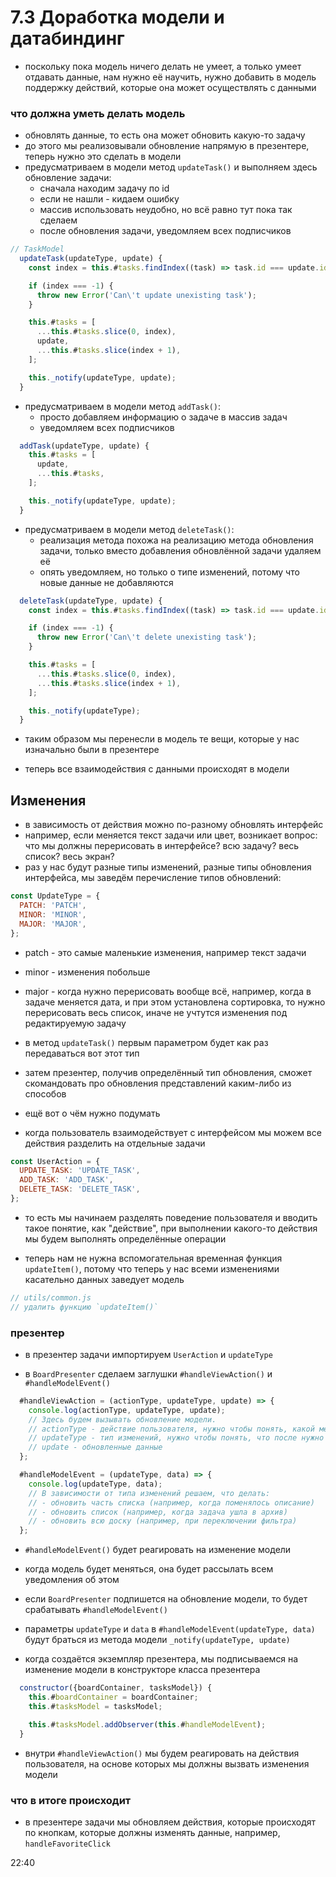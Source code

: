 # 7.3 Доработка модели и датабиндинг

- поскольку пока модель ничего делать не умеет, а только умеет отдавать данные, нам нужно её научить, нужно добавить в модель поддержку действий, которые она может осуществлять с данными

### что должна уметь делать модель

- обновлять данные, то есть она может обновить какую-то задачу
- до этого мы реализовывали обновление напрямую в презентере, теперь нужно это сделать в модели
- предусматриваем в модели метод `updateTask()` и выполняем здесь обновление задачи:
  - сначала находим задачу по id
  - если не нашли - кидаем ошибку
  - массив использовать неудобно, но всё равно тут пока так сделаем
  - после обновления задачи, уведомляем всех подписчиков

```js
// TaskModel
  updateTask(updateType, update) {
    const index = this.#tasks.findIndex((task) => task.id === update.id);

    if (index === -1) {
      throw new Error('Can\'t update unexisting task');
    }

    this.#tasks = [
      ...this.#tasks.slice(0, index),
      update,
      ...this.#tasks.slice(index + 1),
    ];

    this._notify(updateType, update);
  }
```

- предусматриваем в модели метод `addTask()`:
  - просто добавляем информацию о задаче в массив задач
  - уведомляем всех подписчиков

```js
  addTask(updateType, update) {
    this.#tasks = [
      update,
      ...this.#tasks,
    ];

    this._notify(updateType, update);
  }
```

- предусматриваем в модели метод `deleteTask()`:
  - реализация метода похожа на реализацию метода обновления задачи, только вместо добавления обновлённой задачи удаляем её
  - опять уведомляем, но только о типе изменений, потому что новые данные не добавляются

```js
  deleteTask(updateType, update) {
    const index = this.#tasks.findIndex((task) => task.id === update.id);

    if (index === -1) {
      throw new Error('Can\'t delete unexisting task');
    }

    this.#tasks = [
      ...this.#tasks.slice(0, index),
      ...this.#tasks.slice(index + 1),
    ];

    this._notify(updateType);
  }
```

- таким образом мы перенесли в модель те вещи, которые у нас изначально были в презентере

- теперь все взаимодействия с данными происходят в модели

## Изменения

- в зависимость от действия можно по-разному обновлять интерфейс
- например, если меняется текст задачи или цвет, возникает вопрос: что мы должны перерисовать в интерфейсе? всю задачу? весь список? весь экран?
- раз у нас будут разные типы изменений, разные типы обновления интерфейса, мы заведём перечисление типов обновлений:

```js
const UpdateType = {
  PATCH: 'PATCH',
  MINOR: 'MINOR',
  MAJOR: 'MAJOR',
};
```

- patch - это самые маленькие изменения, например текст задачи
- minor - изменения побольше
- major - когда нужно перерисовать вообще всё, например, когда в задаче меняется дата, и при этом установлена сортировка, то нужно перерисовать весь список, иначе не учтутся изменения под редактируемую задачу

- в метод `updateTask()` первым параметром будет как раз передаваться вот этот тип

- затем презентер, получив определённый тип обновления, сможет скомандовать про обновления представлений каким-либо из способов

- ещё вот о чём нужно подумать
- когда пользователь взаимодействует с интерфейсом мы можем все действия разделить на отдельные задачи

```js
const UserAction = {
  UPDATE_TASK: 'UPDATE_TASK',
  ADD_TASK: 'ADD_TASK',
  DELETE_TASK: 'DELETE_TASK',
};
```

- то есть мы начинаем разделять поведение пользователя и вводить такое понятие, как "действие", при выполнении какого-то действия мы будем выполнять определённые операции

- теперь нам не нужна вспомогательная временная функция `updateItem()`, потому что теперь у нас всеми изменениями касательно данных заведует модель

```js
// utils/common.js
// удалить функцию `updateItem()`
```

### презентер

- в презентер задачи импортируем `UserAction` и `updateType`

- в `BoardPresenter` сделаем заглушки `#handleViewAction()` и `#handleModelEvent()`

```js
  #handleViewAction = (actionType, updateType, update) => {
    console.log(actionType, updateType, update);
    // Здесь будем вызывать обновление модели.
    // actionType - действие пользователя, нужно чтобы понять, какой метод модели вызвать
    // updateType - тип изменений, нужно чтобы понять, что после нужно обновить
    // update - обновленные данные
  };

  #handleModelEvent = (updateType, data) => {
    console.log(updateType, data);
    // В зависимости от типа изменений решаем, что делать:
    // - обновить часть списка (например, когда поменялось описание)
    // - обновить список (например, когда задача ушла в архив)
    // - обновить всю доску (например, при переключении фильтра)
  };
```

- `#handleModelEvent()` будет реагировать на изменение модели
- когда модель будет меняться, она будет рассылать всем уведомления об этом
- если `BoardPresenter` подпишется на обновление модели, то будет срабатывать `#handleModelEvent()`
- параметры `updateType` и `data` в `#handleModelEvent(updateType, data)` будут браться из метода модели `_notify(updateType, update)`

- когда создаётся экземпляр презентера, мы подписываемся на изменение модели в конструкторе класса презентера

```js
  constructor({boardContainer, tasksModel}) {
    this.#boardContainer = boardContainer;
    this.#tasksModel = tasksModel;

    this.#tasksModel.addObserver(this.#handleModelEvent);
  }
```

- внутри `#handleViewAction()` мы будем реагировать на действия пользователя, на основе которых мы должны вызвать изменения модели

### что в итоге происходит

- в презентере задачи мы обновляем действия, которые происходят по кнопкам, которые должны изменять данные, например, `handleFavoriteClick`

22:40